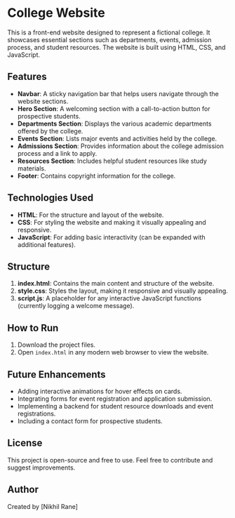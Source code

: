# College Website
This is a front-end website designed to represent a fictional college. It showcases essential sections such as departments, events, admission process, and student resources. The website is built using HTML, CSS, and JavaScript.

## Features
- **Navbar**: A sticky navigation bar that helps users navigate through the website sections.
- **Hero Section**: A welcoming section with a call-to-action button for prospective students.
- **Departments Section**: Displays the various academic departments offered by the college.
- **Events Section**: Lists major events and activities held by the college.
- **Admissions Section**: Provides information about the college admission process and a link to apply.
- **Resources Section**: Includes helpful student resources like study materials.
- **Footer**: Contains copyright information for the college.

## Technologies Used 
- **HTML**: For the structure and layout of the website.
- **CSS**: For styling the website and making it visually appealing and responsive.
- **JavaScript**: For adding basic interactivity (can be expanded with additional features).

## Structure
1. **index.html**: Contains the main content and structure of the website.
2. **style.css**: Styles the layout, making it responsive and visually appealing.
3. **script.js**: A placeholder for any interactive JavaScript functions (currently logging a welcome message).

## How to Run
1. Download the project files.
2. Open `index.html` in any modern web browser to view the website.

## Future Enhancements
- Adding interactive animations for hover effects on cards.
- Integrating forms for event registration and application submission.
- Implementing a backend for student resource downloads and event registrations.
- Including a contact form for prospective students.

## License
This project is open-source and free to use. Feel free to contribute and suggest improvements.

## Author
Created by [Nikhil Rane] 
